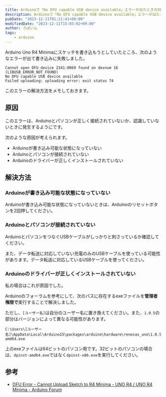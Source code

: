 ```yaml
---
title: Arduinoで「No DFU capable USB device available」エラーが出たときの対処法
description: Arduinoで「No DFU capable USB device available」エラーが出たときの対処法をメモしておきます。
pubDate: "2023-12-11T01:21:41+09:00"
modifiedDate: "2023-12-11T15:03:02+09:00"
author: ろぼいん
tags:
    - arduino
---
```


Arduino Uno R4 Minimaにスケッチを書き込もうとしていたところ、次のようなエラーが出て書き込みに失敗しました。

```console
Cannot open DFU device 2341:0069 found on devnum 16 (LIBUSB_ERROR_NOT_FOUND)
No DFU capable USB device available
Failed uploading: uploading error: exit status 74
```

このエラーの解決方法をメモしておきます。

## 原因

このエラーは、Arduinoとパソコンが正しく接続されていないか、認識していないときに発生するようにです。

次のような原因が考えられます。

- Arduinoが書き込み可能な状態になっていない
- Arduinoとパソコンが接続されていない
- Arduinoのドライバーが正しくインストールされていない

## 解決方法

### Arduinoが書き込み可能な状態になっていない

Arduinoが書き込み可能な状態になっていないときは、Arduinoのリセットボタンを2回押してください。

### Arduinoとパソコンが接続されていない

ArduinoとパソコンをつなぐUSBケーブルがしっかりと刺さっているか確認してください。

また、データ転送に対応していない充電のみのUSBケーブルを使っている可能性があります。データ転送に対応しているUSBケーブルを使ってください。

### Arduinoのドライバーが正しくインストールされていない

私の場合はこれが原因でした。

Arduinoのフォーラムを参考にして、次のパスに存在するexeファイルを**管理者権限で**実行することで解決しました。

ただし、`[ユーザー名]`は自分のユーザー名に置き換えてください。また、`1.0.5`の部分はバージョンによって異なる可能性があります。

```path
C:\Users\[ユーザー名]\AppData\Local\Arduino15\packages\arduino\hardware\renesas_uno\1.0.5\drivers\dpinst-amd64.exe
```

上のexeファイルは64ビットのパソコン用です。32ビットのパソコンの場合は、`dpinst-amd64.exe`ではなく`dpinst-x86.exe`を実行してください。

## 参考

- [DFU Error - Cannot Upload Sketch to R4 Minima - UNO R4 / UNO R4 Minima - Arduino Forum](https://forum.arduino.cc/t/dfu-error-cannot-upload-sketch-to-r4-minima/1143436)
